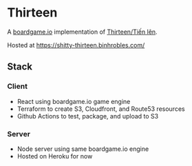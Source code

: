 # Thirteen

A [boardgame.io](https://boardgame.io/) implementation of [Thirteen/Tiến lên](https://en.wikipedia.org/wiki/Ti%E1%BA%BFn_l%C3%AAn).

Hosted at https://shitty-thirteen.binhrobles.com/

## Stack

### Client

- React using boardgame.io game engine
- Terraform to create S3, Cloudfront, and Route53 resources
- Github Actions to test, package, and upload to S3

### Server

- Node server using same boardgame.io engine
- Hosted on Heroku for now
